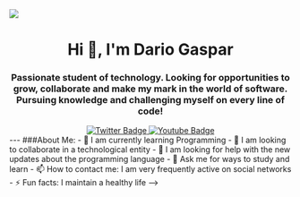 <div id="header" aling="center">
  <img src="https://media.giphy.com/media/d9RbxjZ8QXesiYoerE/giphy.gif" width"50">
  <h1 align="center">Hi 👋, I'm Dario Gaspar </h1>
  <h3 align="center">Passionate student of technology. Looking for opportunities to grow, collaborate and make my mark in the world of software. Pursuing knowledge and challenging myself on every line of code!
</div>
<div id="badges" align="center">
  <a href="https://twitter.com/darioGasspar" target="_blank">
    <img src="https://img.shields.io/twitter/url?url=https%3A%2F%2Ftwitter.com%2FdarioGasspar"
      alt = "Twitter Badge"/>
  </a>
  <a href="https://www.youtube.com/channel/UCVfQudY3Qhx2ce0L7_8xGzg" target="_blank">
    <img src="[https://img.shields.io/twitter/url?url=https%3A%2F%2Ftwitter.com%2FdarioGasspar](https://img.shields.io/youtube/channel/subscribers/UCVfQudY3Qhx2ce0L7_8xGzg
)"
      alt = "Youtube Badge"/>
  </a>
</div>
---
###About Me:
- 🌱 I am currently learning Programming
- 👯 I am looking to collaborate in a technological entity
- 🤔 I am looking for help with the new updates about the programming language
- 💬 Ask me for ways to study and learn
- 📫 How to contact me: I am very frequently active on social networks
- ⚡ Fun facts: I maintain a healthy life
-->
